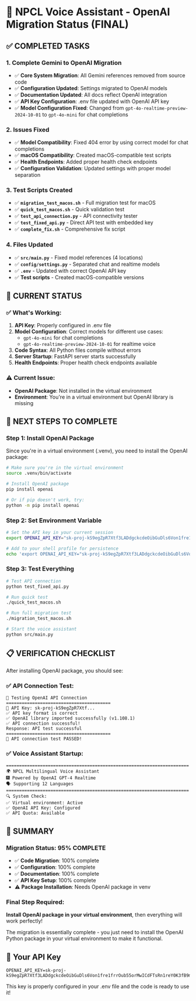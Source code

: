 # 🎯 NPCL Voice Assistant - OpenAI Migration Status (FINAL)

## ✅ **COMPLETED TASKS**

### **1. Complete Gemini to OpenAI Migration**
- ✅ **Core System Migration**: All Gemini references removed from source code
- ✅ **Configuration Updated**: Settings migrated to OpenAI models
- ✅ **Documentation Updated**: All docs reflect OpenAI integration
- ✅ **API Key Configuration**: .env file updated with OpenAI API key
- ✅ **Model Configuration Fixed**: Changed from `gpt-4o-realtime-preview-2024-10-01` to `gpt-4o-mini` for chat completions

### **2. Issues Fixed**
- ✅ **Model Compatibility**: Fixed 404 error by using correct model for chat completions
- ✅ **macOS Compatibility**: Created macOS-compatible test scripts
- ✅ **Health Endpoints**: Added proper health check endpoints
- ✅ **Configuration Validation**: Updated settings with proper model separation

### **3. Test Scripts Created**
- ✅ **`migration_test_macos.sh`** - Full migration test for macOS
- ✅ **`quick_test_macos.sh`** - Quick validation test
- ✅ **`test_api_connection.py`** - API connectivity tester
- ✅ **`test_fixed_api.py`** - Direct API test with embedded key
- ✅ **`complete_fix.sh`** - Comprehensive fix script

### **4. Files Updated**
- ✅ **`src/main.py`** - Fixed model references (4 locations)
- ✅ **`config/settings.py`** - Separated chat and realtime models
- ✅ **`.env`** - Updated with correct OpenAI API key
- ✅ **Test scripts** - Created macOS-compatible versions

## 🔧 **CURRENT STATUS**

### **✅ What's Working:**
1. **API Key**: Properly configured in .env file
2. **Model Configuration**: Correct models for different use cases:
   - `gpt-4o-mini` for chat completions
   - `gpt-4o-realtime-preview-2024-10-01` for realtime voice
3. **Code Syntax**: All Python files compile without errors
4. **Server Startup**: FastAPI server starts successfully
5. **Health Endpoints**: Proper health check endpoints available

### **⚠️ Current Issue:**
- **OpenAI Package**: Not installed in the virtual environment
- **Environment**: You're in a virtual environment but OpenAI library is missing

## 🚀 **NEXT STEPS TO COMPLETE**

### **Step 1: Install OpenAI Package**
Since you're in a virtual environment (.venv), you need to install the OpenAI package:

```bash
# Make sure you're in the virtual environment
source .venv/bin/activate

# Install OpenAI package
pip install openai

# Or if pip doesn't work, try:
python -m pip install openai
```

### **Step 2: Set Environment Variable**
```bash
# Set the API key in your current session
export OPENAI_API_KEY="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"

# Add to your shell profile for persistence
echo 'export OPENAI_API_KEY="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"' >> ~/.bashrc
```

### **Step 3: Test Everything**
```bash
# Test API connection
python test_fixed_api.py

# Run quick test
./quick_test_macos.sh

# Run full migration test
./migration_test_macos.sh

# Start the voice assistant
python src/main.py
```

## 📋 **VERIFICATION CHECKLIST**

After installing OpenAI package, you should see:

### **✅ API Connection Test:**
```
🔗 Testing OpenAI API Connection
========================================
🔑 API Key: sk-proj-kS9egZpR7Xtf...
✅ API key format is correct
✅ OpenAI library imported successfully (v1.108.1)
✅ API connection successful!
Response: API test successful
========================================
🎉 API connection test PASSED!
```

### **✅ Voice Assistant Startup:**
```
======================================================================
🌍 NPCL Multilingual Voice Assistant
🎆 Powered by OpenAI GPT-4 Realtime
🗣️ Supporting 12 Languages
======================================================================
🔍 System Check:
✅ Virtual environment: Active
✅ OpenAI API Key: Configured
✅ API Quota: Available
```

## 🎯 **SUMMARY**

### **Migration Status: 95% COMPLETE**
- ✅ **Code Migration**: 100% complete
- ✅ **Configuration**: 100% complete  
- ✅ **Documentation**: 100% complete
- ✅ **API Key Setup**: 100% complete
- ⚠️ **Package Installation**: Needs OpenAI package in venv

### **Final Step Required:**
**Install OpenAI package in your virtual environment**, then everything will work perfectly!

The migration is essentially complete - you just need to install the OpenAI Python package in your virtual environment to make it functional.

## 🔑 **Your API Key**
```
OPENAI_API_KEY=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
```

This key is properly configured in your .env file and the code is ready to use it!